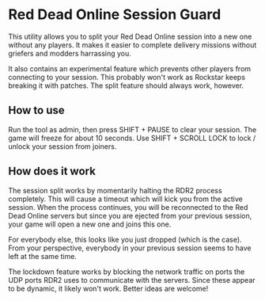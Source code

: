 # Red Dead Online Session Guard
This utility allows you to split your Red Dead Online session into a new one without any players. 
It makes it easier to complete delivery missions without griefers and modders harrassing you.

It also contains an experimental feature which prevents other players from connecting to your
session. This probably won't work as Rockstar keeps breaking it with patches. The split feature
should always work, however.

## How to use
Run the tool as admin, then press SHIFT + PAUSE to clear your session. The game will freeze for
about 10 seconds. Use SHIFT + SCROLL LOCK to lock / unlock your session from joiners.

## How does it work
The session split works by momentarily halting the RDR2 process completely. This will cause a 
timeout which will kick you from the active session. When the process continues, you will be
reconnected to the Red Dead Online servers but since you are ejected from your previous session, 
your game will open a new one and joins this one.

For everybody else, this looks like you just dropped (which is the case). From your perspective,
everybody in your previous session seems to have left at the same time.

The lockdown feature works by blocking the network traffic on ports the UDP ports RDR2 uses to
communicate with the servers. Since these appear to be dynamic, it likely won't work. Better
ideas are welcome!
